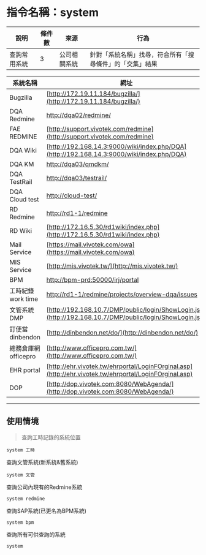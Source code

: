 # 指令名稱：system

| 說明 | 條件數 | 來源 | 行為 |
| --- | --- | --- | --- |
| 查詢常用系統 | 3 | 公司相關系統 | 針對「系統名稱」找尋，符合所有「搜尋條件」的「交集」結果 |

| 系統名稱 | 網址 |
| --- | --- |
| Bugzilla | [http://172.19.11.184/bugzilla/](http://172.19.11.184/bugzilla/) |
| DQA Redmine | [http://dqa02/redmine/](http://dqa02/redmine/) |
| FAE REDMINE | [http://support.vivotek.com/redmine](http://support.vivotek.com/redmine) |
| DQA Wiki | [http://192.168.14.3:9000/wiki/index.php/DQA](http://192.168.14.3:9000/wiki/index.php/DQA) |
| DQA KM | [http://dqa03/qmdkm/](http://dqa03/qmdkm/) |
| DQA TestRail | [http://dqa03/testrail/](http://dqa03/testrail/) |
| DQA Cloud test | [http://cloud-test/](http://cloud-test/) |
| RD Redmine | [http://rd1-1/redmine](http://rd1-1/redmine) |
| RD Wiki | [http://172.16.5.30/rd1wiki/index.php](http://172.16.5.30/rd1wiki/index.php) |
| Mail Service | [https://mail.vivotek.com/owa](https://mail.vivotek.com/owa) |
| MIS Service | [http://mis.vivotek.tw/](http://mis.vivotek.tw/) |
| BPM | [http://bpm-prd:50000/irj/portal](http://bpm-prd:50000/irj/portal) |
| 工時紀錄 work time | [http://rd1-1/redmine/projects/overview-dqa/issues](http://rd1-1/redmine/projects/overview-dqa/issues) |
| 文管系統 DMP | [http://192.168.10.7/DMP/public/login/ShowLogin.jsp](http://192.168.10.7/DMP/public/login/ShowLogin.jsp) |
| 訂便當 dinbendon | [http://dinbendon.net/do/](http://dinbendon.net/do/) |
| 總務倉庫網 officepro | [http://www.officepro.com.tw/](http://www.officepro.com.tw/) |
| EHR portal | [http://ehr.vivotek.tw/ehrportal/LoginFOrginal.asp](http://ehr.vivotek.tw/ehrportal/LoginFOrginal.asp) |
| DOP | [http://dop.vivotek.com:8080/WebAgenda/](http://dop.vivotek.com:8080/WebAgenda/) |

---

## 使用情境

> 查詢工時記錄的系統位置

```
system 工時
```

查詢文管系統\(新系統&舊系統\)

```
system 文管
```

查詢公司內現有的Redmine系統

```
system redmine
```

查詢SAP系統\(已更名為BPM系統\)

```
system bpm
```

查詢所有可供查詢的系統

```
system
```



